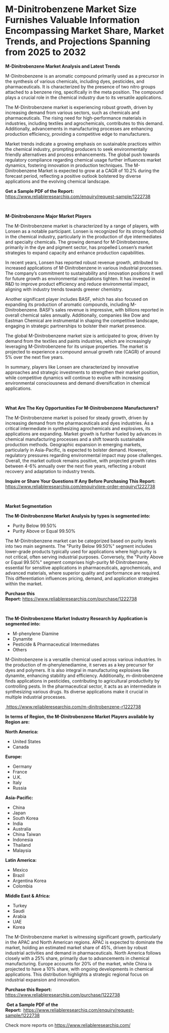 <p><h1>M-Dinitrobenzene Market Size Furnishes Valuable Information Encompassing Market Share, Market Trends, and Projections Spanning from 2025 to 2032</h1></p><p><strong>M-Dinitrobenzene Market Analysis and Latest Trends</strong></p>
<p><p>M-Dinitrobenzene is an aromatic compound primarily used as a precursor in the synthesis of various chemicals, including dyes, pesticides, and pharmaceuticals. It is characterized by the presence of two nitro groups attached to a benzene ring, specifically in the meta position. The compound plays a crucial role in the chemical industry due to its versatile applications.</p><p>The M-Dinitrobenzene market is experiencing robust growth, driven by increasing demand from various sectors, such as chemicals and pharmaceuticals. The rising need for high-performance materials in industries, including textiles and agrochemicals, contributes to this demand. Additionally, advancements in manufacturing processes are enhancing production efficiency, providing a competitive edge to manufacturers.</p><p>Market trends indicate a growing emphasis on sustainable practices within the chemical industry, prompting producers to seek environmentally friendly alternatives and process enhancements. The global push towards regulatory compliance regarding chemical usage further influences market dynamics, fostering innovation in production techniques. The M-Dinitrobenzene Market is expected to grow at a CAGR of 10.2% during the forecast period, reflecting a positive outlook bolstered by diverse applications and the evolving chemical landscape.</p></p>
<p><strong>Get a Sample PDF of the Report:&nbsp;</strong> <a href="https://www.reliableresearchiq.com/enquiry/request-sample/1222738?utm_campaign=2267&utm_medium=2&utm_source=Github&utm_content=ia&utm_term=02022025&utm_id=m-dinitrobenzene">https://www.reliableresearchiq.com/enquiry/request-sample/1222738</a></p>
<p>&nbsp;</p>
<p><strong>M-Dinitrobenzene Major Market Players</strong></p>
<p><p>The M-Dinitrobenzene market is characterized by a range of players, with Lonsen as a notable participant. Lonsen is recognized for its strong foothold in the chemical industry, particularly in the production of dye intermediates and specialty chemicals. The growing demand for M-Dinitrobenzene, primarily in the dye and pigment sector, has propelled Lonsen’s market strategies to expand capacity and enhance production capabilities.</p><p>In recent years, Lonsen has reported robust revenue growth, attributed to increased applications of M-Dinitrobenzene in various industrial processes. The company’s commitment to sustainability and innovation positions it well for future growth as environmental regulations tighten. It has invested in R&D to improve product efficiency and reduce environmental impact, aligning with industry trends towards greener chemistry.</p><p>Another significant player includes BASF, which has also focused on expanding its production of aromatic compounds, including M-Dinitrobenzene. BASF’s sales revenue is impressive, with billions reported in overall chemical sales annually. Additionally, companies like Dow and Eastman Chemical are instrumental in shaping the competitive landscape, engaging in strategic partnerships to bolster their market presence.</p><p>The global M-Dinitrobenzene market size is anticipated to grow, driven by demand from the textiles and paints industries, which are increasingly leveraging M-Dinitrobenzene for its unique properties. The market is projected to experience a compound annual growth rate (CAGR) of around 5% over the next five years.</p><p>In summary, players like Lonsen are characterized by innovative approaches and strategic investments to strengthen their market position, while competitive dynamics will continue to evolve with increasing environmental consciousness and demand diversification in chemical applications.</p></p>
<p>&nbsp;</p>
<p><strong>What Are The Key Opportunities For M-Dinitrobenzene Manufacturers?</strong></p>
<p><p>The M-Dinitrobenzene market is poised for steady growth, driven by increasing demand from the pharmaceuticals and dyes industries. As a critical intermediate in synthesizing agrochemicals and explosives, its applications are expanding. Market growth is further fueled by advances in chemical manufacturing processes and a shift towards sustainable production methods. Geographic expansion in emerging markets, particularly in Asia-Pacific, is expected to bolster demand. However, regulatory pressures regarding environmental impact may pose challenges. Overall, the market outlook remains positive, with projected growth rates between 4-6% annually over the next five years, reflecting a robust recovery and adaptation to industry trends.</p></p>
<p><strong>Inquire or Share Your Questions If Any Before Purchasing This Report:</strong> <a href="https://www.reliableresearchiq.com/enquiry/pre-order-enquiry/1222738?utm_campaign=2267&utm_medium=2&utm_source=Github&utm_content=ia&utm_term=02022025&utm_id=m-dinitrobenzene">https://www.reliableresearchiq.com/enquiry/pre-order-enquiry/1222738</a></p>
<p>&nbsp;</p>
<p><strong>Market Segmentation</strong></p>
<p><strong>The M-Dinitrobenzene Market Analysis by types is segmented into:</strong></p>
<p><ul><li>Purity Below 99.50%</li><li>Purity Above or Equal 99.50%</li></ul></p>
<p><p>The M-Dinitrobenzene market can be categorized based on purity levels into two main segments. The "Purity Below 99.50%" segment includes lower-grade products typically used for applications where high purity is not critical, often serving industrial purposes. Conversely, the "Purity Above or Equal 99.50%" segment comprises high-purity M-Dinitrobenzene, essential for sensitive applications in pharmaceuticals, agrochemicals, and advanced materials, where superior quality and performance are required. This differentiation influences pricing, demand, and application strategies within the market.</p></p>
<p><strong>Purchase this Report:&nbsp;</strong><a href="https://www.reliableresearchiq.com/purchase/1222738?utm_campaign=2267&utm_medium=2&utm_source=Github&utm_content=ia&utm_term=02022025&utm_id=m-dinitrobenzene">https://www.reliableresearchiq.com/purchase/1222738</a></p>
<p>&nbsp;</p>
<p><strong>The M-Dinitrobenzene Market Industry Research by Application is segmented into:</strong></p>
<p><ul><li>M-phenylene Diamine</li><li>Dynamite</li><li>Pesticide & Pharmaceutical Intermediates</li><li>Others</li></ul></p>
<p><p>M-Dinitrobenzene is a versatile chemical used across various industries. In the production of m-phenylenediamine, it serves as a key precursor for dyes and polymers. It is also integral in manufacturing explosives like dynamite, enhancing stability and efficiency. Additionally, m-dinitrobenzene finds applications in pesticides, contributing to agricultural productivity by controlling pests. In the pharmaceutical sector, it acts as an intermediate in synthesizing various drugs. Its diverse applications make it crucial in multiple industrial processes.</p></p>
<p><a href="https://www.reliableresearchiq.com/m-dinitrobenzene-r1222738?utm_campaign=2267&utm_medium=2&utm_source=Github&utm_content=ia&utm_term=02022025&utm_id=m-dinitrobenzene">&nbsp;https://www.reliableresearchiq.com/m-dinitrobenzene-r1222738</a></p>
<p><strong>In terms of Region, the M-Dinitrobenzene Market Players available by Region are:</strong></p>
<p>
    <p> <strong> North America: </strong>
        <ul>
            <li>United States</li>
            <li>Canada</li>
        </ul>
        </p> 
    <p> <strong> Europe: </strong>
        <ul>
            <li>Germany</li>
            <li>France</li>
            <li>U.K.</li>
            <li>Italy</li>
            <li>Russia</li>
        </ul>
        </p> 
    <p> <strong> Asia-Pacific: </strong>
        <ul>
            <li>China</li>
            <li>Japan</li>
            <li>South Korea</li>
            <li>India</li>
            <li>Australia</li>
            <li>China Taiwan</li>
            <li>Indonesia</li>
            <li>Thailand</li>
            <li>Malaysia</li>
        </ul>
        </p> 
    <p> <strong> Latin America: </strong>
        <ul>
            <li>Mexico</li>
            <li>Brazil</li>
            <li>Argentina Korea</li>
            <li>Colombia</li>
        </ul>
        </p> 
    <p> <strong> Middle East & Africa: </strong>
        <ul>
            <li>Turkey</li>
            <li>Saudi</li>
            <li>Arabia</li>
            <li>UAE</li>
            <li>Korea</li>
        </ul>
    </p>
    </p>
<p><p>The M-Dinitrobenzene market is witnessing significant growth, particularly in the APAC and North American regions. APAC is expected to dominate the market, holding an estimated market share of 45%, driven by robust industrial activities and demand in pharmaceuticals. North America follows closely with a 25% share, primarily due to advancements in chemical manufacturing. Europe accounts for 20% of the market, while China is projected to have a 10% share, with ongoing developments in chemical applications. This distribution highlights a strategic regional focus on industrial expansion and innovation.</p></p>
<p><strong>Purchase this Report: </strong><a href="https://www.reliableresearchiq.com/purchase/1222738?utm_campaign=2267&utm_medium=2&utm_source=Github&utm_content=ia&utm_term=02022025&utm_id=m-dinitrobenzene">https://www.reliableresearchiq.com/purchase/1222738</a></p>
<p>&nbsp;<strong>Get a Sample PDF of the Report:&nbsp;&nbsp;</strong><a href="https://www.reliableresearchiq.com/enquiry/request-sample/1222738?utm_campaign=2267&utm_medium=2&utm_source=Github&utm_content=ia&utm_term=02022025&utm_id=m-dinitrobenzene">https://www.reliableresearchiq.com/enquiry/request-sample/1222738</a></p>
<p><strong></strong></p>
<p>Check more reports on <a href="https://www.reliableresearchiq.com/?utm_campaign=2267&utm_medium=2&utm_source=Github&utm_content=ia&utm_term=02022025&utm_id=m-dinitrobenzene">https://www.reliableresearchiq.com/</a></p>